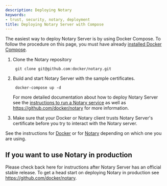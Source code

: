 ```yaml
---
description: Deploying Notary
keywords:
- trust, security, notary, deployment
title: Deploying Notary Server with Compose
---
```


The easiest way to deploy Notary Server is by using Docker Compose. To follow the procedure on this page, you must have already [installed Docker Compose](/compose/install.md).

1. Clone the Notary repository

        git clone git@github.com:docker/notary.git

2. Build and start Notary Server with the sample certificates.

        docker-compose up -d


    For more detailed documentation about how to deploy Notary Server see the [instructions to run a Notary service](/notary/running_a_service.md) as well as https://github.com/docker/notary for more information.
3. Make sure that your Docker or Notary client trusts Notary Server's certificate before you try to interact with the Notary server.

See the instructions for [Docker](../../reference/commandline/cli.md#notary) or
for [Notary](https://github.com/docker/notary#using-notary) depending on which one you are using.

## If you want to use Notary in production

Please check back here for instructions after Notary Server has an official
stable release. To get a head start on deploying Notary in production see
https://github.com/docker/notary.
